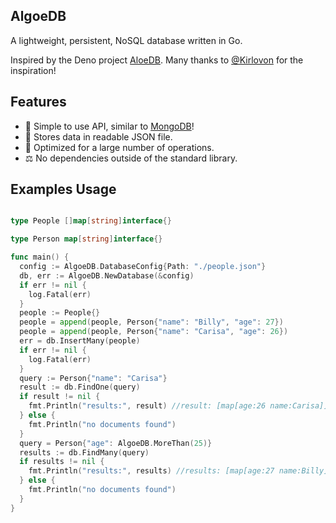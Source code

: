 ## AlgoeDB
A lightweight, persistent, NoSQL database written in Go. 

Inspired by the Deno project [AloeDB](https://github.com/Kirlovon/AloeDB). Many thanks to [@Kirlovon](https://github.com/Kirlovon) for the inspiration!

## Features
* 🎉 Simple to use API, similar to [MongoDB](https://www.mongodb.com/)!
* 📁 Stores data in readable JSON file.
* 🚀 Optimized for a large number of operations.
* ⚖  No dependencies outside of the standard library.

## Examples Usage

```go

type People []map[string]interface{}

type Person map[string]interface{}

func main() {
  config := AlgoeDB.DatabaseConfig{Path: "./people.json"}
  db, err := AlgoeDB.NewDatabase(&config)
  if err != nil {
  	log.Fatal(err)
  }  
  people := People{}
  people = append(people, Person{"name": "Billy", "age": 27})
  people = append(people, Person{"name": "Carisa", "age": 26})  
  err = db.InsertMany(people)
  if err != nil {
  	log.Fatal(err)
  }  
  query := Person{"name": "Carisa"}
  result := db.FindOne(query)  
  if result != nil {
  	fmt.Println("results:", result) //result: [map[age:26 name:Carisa]]
  } else {
  	fmt.Println("no documents found")
  }  
  query = Person{"age": AlgoeDB.MoreThan(25)}
  results := db.FindMany(query)  
  if results != nil {
  	fmt.Println("results:", results) //results: [map[age:27 name:Billy] map[age:26 name:Carisa]]
  } else {
  	fmt.Println("no documents found")
  }
}

```